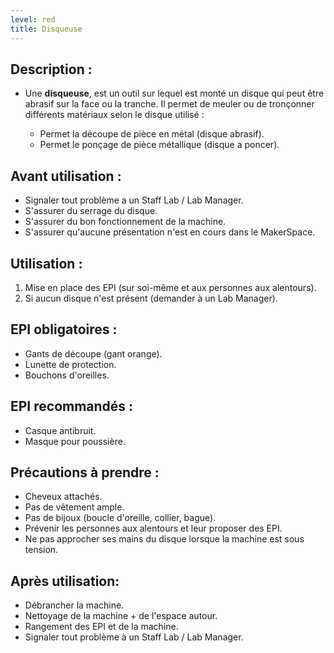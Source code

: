 ```yaml
---
level: red
title: Disqueuse
---
```



## Description : 

- Une **disqueuse**,  est un outil sur lequel est monté un disque qui peut être abrasif sur la face ou la tranche.
  Il permet de meuler ou de tronçonner différents matériaux selon le disque utilisé  :

    - Permet la découpe de pièce en métal (disque abrasif).
    - Permet le ponçage de pièce métallique (disque a poncer).


## Avant utilisation : 

- Signaler tout problème a un Staff Lab / Lab Manager.
- S'assurer du serrage du disque.
- S'assurer du bon fonctionnement de la machine.
- S'assurer qu'aucune présentation n'est en cours dans le MakerSpace.

## Utilisation : 

1. Mise en place des EPI (sur soi-même et aux personnes aux alentours). 
2. Si  aucun disque n'est présent (demander à un Lab Manager). 

## EPI obligatoires : 

- Gants de découpe (gant orange).
- Lunette de protection.
- Bouchons d'oreilles.

## EPI recommandés : 

 - Casque antibruit.
 - Masque pour poussière.

## Précautions à prendre : 

- Cheveux attachés.
- Pas de vêtement ample.
- Pas de bijoux (boucle d'oreille, collier, bague).
- Prévenir les personnes aux alentours et leur proposer des EPI.
- Ne pas approcher ses mains du disque lorsque la machine est sous tension.

## Après utilisation: 

- Débrancher la machine.
- Nettoyage de la machine + de l'espace autour.
- Rangement des EPI et de la machine.
- Signaler tout problème à un Staff Lab / Lab Manager.

